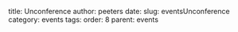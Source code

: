 title: Unconference
author: peeters
date:
slug: eventsUnconference
category: events
tags:
order: 8
parent: events
